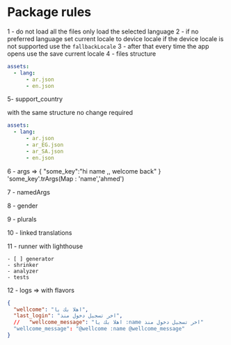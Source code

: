 # Package rules

1 - do not load all the files only load the selected language
2 - if no preferred language set current locale to device locale if the device locale is not supported use the `fallbackLocale`
3 - after that every time the app opens use the save current locale
4 - files structure

```yaml
assets:
  - lang:
      - ar.json
      - en.json
```

5- support_country

with the same structure no change required

```yaml
assets:
  - lang:
      - ar.json
      - ar_EG.json
      - ar_SA.json
      - en.json
```

6 - args => {
"some_key":"hi name ,, welcome back"
}
'some_key'.trArgs(Map : 'name','ahmed')

7 - namedArgs

8 - gender

9 - plurals

10 - linked translations

11 - runner with lighthouse

    - [ ] generator
    - shrinker
    - analyzer
    - tests

12 - logs => with flavors

```json
{
  "wellcome": "اهلا بك يا",
  "last_login": "اخر تسجيل دخول منذ",
  //   "wellcome_message": "اهلا بك يا :name اخر تسجيل دخول منذ"
  "wellcome_message": "@wellcome :name @wellcome_message"
}
```
